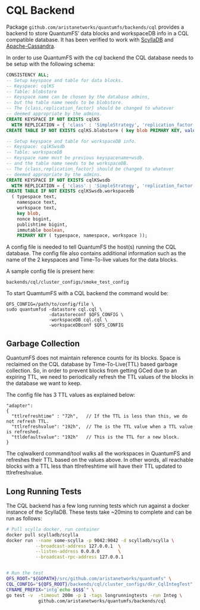# CQL Backend

Package `github.com/aristanetworks/quantumfs/backends/cql` provides
a backend to store QuantumFS’ data blocks and workspaceDB info in a CQL
compatible database. It has been verified to work with
[ScyllaDB](https://www.scylladb.com/) and
[Apache-Cassandra](https://cassandra.apache.org/).

In order to use QuantumFS with the cql backend the CQL database needs to be setup
with the following schema:

```sql
CONSISTENCY ALL;
-- Setup keyspace and table for data blocks.
-- Keyspace: cqlKS
-- Table: blobstore
-- Keyspace name can be chosen by the database admins,
-- but the table name needs to be blobstore.
-- The {class,replication_factor} should be changed to whatever
-- deemed appropriate by the admins.
CREATE KEYSPACE IF NOT EXISTS cqlKS
  WITH REPLICATION = { 'class' : 'SimpleStrategy', 'replication_factor' : 1 };
CREATE TABLE IF NOT EXISTS cqlKS.blobstore ( key blob PRIMARY KEY, value blob );

-- Setup keyspace and table for workspaceDB info.
-- Keyspace: cqlKSwsdb
-- Table: workspaceDB
-- Keyspace name must be previous keyspacename+wsdb.
-- and the table name needs to be workspaceDB.
-- The {class,replication_factor} should be changed to whatever
-- deemed appropriate by the admins.
CREATE KEYSPACE IF NOT EXISTS cqlKSwsdb
  WITH REPLICATION = { 'class' : 'SimpleStrategy', 'replication_factor' : 1 };
CREATE TABLE IF NOT EXISTS cqlKSwsdb.workspacedb
  ( typespace text,
    namespace text,
    workspace text,
    key blob,
    nonce bigint,
    publishtime bigint,
    immutable boolean,
    PRIMARY KEY ( typespace, namespace, workspace ));
```

A config file is needed to tell QuantumFS the host(s) running the CQL database.
The config file also contains additional information such as the name of the 2
keyspaces and Time-To-live values for the data blocks.

A sample config file is present here:
```
backends/cql/cluster_configs/smoke_test_config
```

To start QuamtumFS with a CQL backend the command would be:
```
QFS_CONFIG=/path/to/config/file \
sudo quantumfsd -datastore cql.cql \
                -datastoreconf $QFS_CONFIG \
                -workspaceDB cql.cql \
                -workspaceDBconf $QFS_CONFIG
```

## Garbage Collection
QuantumFS does not maintain reference counts for its blocks. Space is reclaimed on
the CQL database by Time-To-Live(TTL) based garbage collection. So, in order
to prevent blocks from getting GCed due to an expiring TTL, we need to periodically
refresh the TTL values of the blocks in the database we want to keep.

The config file has 3 TTL values as explained below:
```
"adapter":
{
  "ttlrefreshtime" : "72h",   // If the TTL is less than this, we do not refresh TTL.
  "ttlrefreshvalue": "192h",  // The is the TTL value when a TTL value is refreshed.
  "ttldefaultvalue": "192h"   // This is the TTL for a new block.
}
```

The cqlwalkerd command/tool walks all the workspaces in QuantumFS and refreshes their
TTL based on the values above. In other words, all reachable blocks with a TTL less 
than ttlrefreshtime will have their TTL updated to ttlrefreshvalue.

## Long Running Tests
The CQL backend has a few long running tests which run against a docker
instance of the ScyllaDB. These tests take ~20mins to complete and can be run as
follows:

```bash
# Pull scylla docker, run container
docker pull scylladb/scylla
docker run --name some-scylla -p 9042:9042 -d scylladb/scylla \
           --broadcast-address 127.0.0.1  \
           --listen-address 0.0.0.0       \
           --broadcast-rpc-address 127.0.0.1


# Run the test
QFS_ROOT="${GOPATH}/src/github.com/aristanetworks/quantumfs" \
CQL_CONFIG="${QFS_ROOT}/backends/cql/cluster_configs/dkr_CqlIntegTest" \
CFNAME_PREFIX="intg`echo $$$$`" \
go test -v  -timeout 200m -p 1 -tags longrunningtests -run Integ \
            github.com/aristanetworks/quantumfs/backends/cql
```
